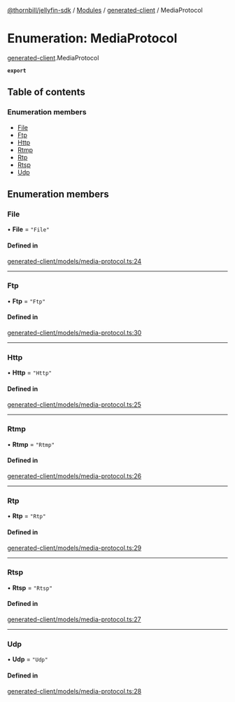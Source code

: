 [@thornbill/jellyfin-sdk](../README.md) / [Modules](../modules.md) / [generated-client](../modules/generated_client.md) / MediaProtocol

# Enumeration: MediaProtocol

[generated-client](../modules/generated_client.md).MediaProtocol

**`export`**

## Table of contents

### Enumeration members

- [File](generated_client.MediaProtocol.md#file)
- [Ftp](generated_client.MediaProtocol.md#ftp)
- [Http](generated_client.MediaProtocol.md#http)
- [Rtmp](generated_client.MediaProtocol.md#rtmp)
- [Rtp](generated_client.MediaProtocol.md#rtp)
- [Rtsp](generated_client.MediaProtocol.md#rtsp)
- [Udp](generated_client.MediaProtocol.md#udp)

## Enumeration members

### File

• **File** = `"File"`

#### Defined in

[generated-client/models/media-protocol.ts:24](https://github.com/thornbill/jellyfin-sdk-typescript/blob/b5d0506/src/generated-client/models/media-protocol.ts#L24)

___

### Ftp

• **Ftp** = `"Ftp"`

#### Defined in

[generated-client/models/media-protocol.ts:30](https://github.com/thornbill/jellyfin-sdk-typescript/blob/b5d0506/src/generated-client/models/media-protocol.ts#L30)

___

### Http

• **Http** = `"Http"`

#### Defined in

[generated-client/models/media-protocol.ts:25](https://github.com/thornbill/jellyfin-sdk-typescript/blob/b5d0506/src/generated-client/models/media-protocol.ts#L25)

___

### Rtmp

• **Rtmp** = `"Rtmp"`

#### Defined in

[generated-client/models/media-protocol.ts:26](https://github.com/thornbill/jellyfin-sdk-typescript/blob/b5d0506/src/generated-client/models/media-protocol.ts#L26)

___

### Rtp

• **Rtp** = `"Rtp"`

#### Defined in

[generated-client/models/media-protocol.ts:29](https://github.com/thornbill/jellyfin-sdk-typescript/blob/b5d0506/src/generated-client/models/media-protocol.ts#L29)

___

### Rtsp

• **Rtsp** = `"Rtsp"`

#### Defined in

[generated-client/models/media-protocol.ts:27](https://github.com/thornbill/jellyfin-sdk-typescript/blob/b5d0506/src/generated-client/models/media-protocol.ts#L27)

___

### Udp

• **Udp** = `"Udp"`

#### Defined in

[generated-client/models/media-protocol.ts:28](https://github.com/thornbill/jellyfin-sdk-typescript/blob/b5d0506/src/generated-client/models/media-protocol.ts#L28)
